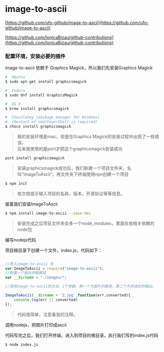 #  image-to-ascii

[https://github.com/ufo-github/image-to-ascii](https://github.com/ufo-github/image-to-ascii)

[https://github.com/IonicaBizau/github-contributions](https://github.com/IonicaBizau/github-contributions) 



### 配置环境，安装必要的插件
image-to-ascii 依赖于 Graphics Magick，所以我们先安装Graphics Magick

```sh
#  Ubuntu
$ sudo apt-get install graphicsmagick

#  Fedora
$ sudo dnf install GraphicsMagick

#  OS X
$ brew install graphicsmagick

#  Chocolatey (package manager for Windows)
#  (Restart of cmd/PowerShell is required)
$ choco install graphicsmagick
``` 

> 我的安装环境是mac，但是在Graphics Magick的安装过程中出现了一些错误，  
后来我使用的是port才把这个graphicsmagick安装成功 

```sh
port install graphicsmagick
``` 

>安装graphicsmagick成功后，我们新建一个项目文件夹，名叫“imageToAscii”，再文件夹下终端使用npn创建一个项目  

```sh
$ npm init
``` 

>依次按提示输入项目的名称，版本，开源协议等等信息。  

接着我们安装ImageToAscii  

```sh
$ npm install image-to-ascii --save-dev
``` 

>安装完成之后项目文件夹会多一个node_modules，里面存放相关依赖的node包 

编写nodejs代码 

项目根目录下创建一个文件，index.js，代码如下： 


```js

//导入image-to-ascii 包
var ImageToAscii = require("image-to-ascii");
//配置一个图片的根路径
var __dirname = "./images/";

//调用image-to-ascii的方法，2个参数，第一个为图片的路径，第二个为完成后的输出。

ImageToAscii(__dirname + '2.jpg',function(err,converted){
	console.log(err || converted)
});
``` 

>代码很简单，注意看我的注释。  

调用nodejs，把图片打印成ascii  

代码写完之后，我们打开终端，进入到项目的根目录，执行我们写的index.js代码  

```sh
$ node index.js
``` 








